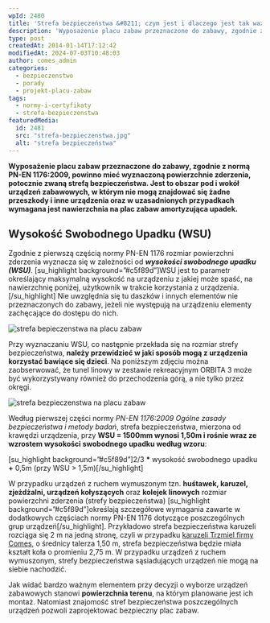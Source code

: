 ```yaml
---
wpId: 2480
title: 'Strefa bezpieczeństwa &#8211; czym jest i dlaczego jest tak ważna?'
description: 'Wyposażenie placu zabaw przeznaczone do zabawy, zgodnie z normą PN-EN 1176:2009, powinno mieć wyznaczoną powierzchnie zderzenia, potocznie zwaną strefą bezpieczeństwa. Jest to obszar pod i wokół urządzeń zabawowych, w którym nie mogą znajdować się żadne przeszkody i inne urządzenia oraz w uzasadnionych przypadkach wymagana jest nawierzchnia na plac zabaw amortyzująca upadek. Wysokość Swobodnego Upadku (WSU) Zgodnie z ...'
type: post
createdAt: 2014-01-14T17:12:42
modifiedAt: 2024-07-03T10:48:03
author: comes_admin
categories:
  - bezpieczenstwo
  - porady
  - projekt-placu-zabaw
tags:
  - normy-i-certyfikaty
  - strefa-bezpieczenstwa
featuredMedia:
  id: 2481
  src: "strefa-bezpieczenstwa.jpg"
  alt: "strefa bezpieczeństwa"
---
```



**Wyposażenie placu zabaw przeznaczone do zabawy, zgodnie z normą PN-EN 1176:2009, powinno mieć wyznaczoną powierzchnie zderzenia, potocznie zwaną strefą bezpieczeństwa. Jest to obszar pod i wokół urządzeń zabawowych, w którym nie mogą znajdować się żadne przeszkody i inne urządzenia oraz w uzasadnionych przypadkach wymagana jest nawierzchnia na plac zabaw amortyzująca upadek.**

## Wysokość Swobodnego Upadku (WSU)

Zgodnie z pierwszą częścią normy PN-EN 1176 rozmiar powierzchni zderzenia wyznacza się w zależności od **_wysokości swobodnego upadku (WSU)_**. \[su\_highlight background=”#c5f89d”\]WSU jest to parametr określający maksymalną wysokość na urządzeniu z jakiej może spaść, na nawierzchnię poniżej, użytkownik w trakcie korzystania z urządzenia.\[/su\_highlight\] Nie uwzględnia się tu daszków i innych elementów nie przeznaczonych do zabawy, jeżeli nie występują na urządzeniu elementy zachęcające do dostępu do nich.

![strefa bepieczenstwa na placu zabaw](@wp-content/uploads/architekci/2014/01/strefa-bepieczenstwa-na-placu-zabaw.jpg)

Przy wyznaczaniu WSU, co następnie przekłada się na rozmiar strefy bezpieczeństwa, **należy przewidzieć w jaki sposób mogą z urządzenia korzystać bawiące się dzieci**. Na poniższym zdjęciu można zaobserwować, że tunel linowy w zestawie rekreacyjnym ORBITA 3 może być wykorzystywany również do przechodzenia górą, a nie tylko przez okręgi.

![strefa bezpieczenstwa na placu zabaw](@wp-content/uploads/architekci/2014/01/strefa-bezpieczenstwa-na-placu-zabaw.jpg)

Według pierwszej części normy _PN-EN 1176:2009 Ogólne zasady bezpieczeństwa i metody badań_, strefa bezpieczeństwa, mierzona od krawędzi urządzenia, przy **WSU = 1500mm wynosi 1,50m i rośnie wraz ze wzrostem wysokości swobodnego upadku według wzoru**:

\[su\_highlight background=”#c5f89d”\]2/3 **\*** wysokość swobodnego upadku **+** 0,5m (przy WSU > 1,5m)\[/su\_highlight\]

W przypadku urządzeń z ruchem wymuszonym tzn. **huśtawek, karuzel, zjeżdżalni, urządzeń kołyszących** oraz **kolejek linowych** rozmiar powierzchni zderzenia (strefy bezpieczeństwa) \[su\_highlight background=”#c5f89d”\]określają szczegółowe wymagania zawarte w dodatkowych częściach normy PN-EN 1176 dotyczące poszczególnych grup urządzeń\[/su\_highlight\]. Przykładowo strefa bezpieczeństwa karuzeli rozciąga się 2 m na jedną stronę, czyli w przypadku [karuzeli Trzmiel firmy Comes](https://comes.pl/p/karuzela-trzmiel/ "Karuzela Trzmiel"), o średnicy talerza 1,50 m, strefa bezpieczeństwa będzie miała kształt koła o promieniu 2,75 m. W przypadku urządzeń z ruchem wymuszonym, strefy bezpieczeństwa sąsiadujących urządzeń nie mogą na siebie nachodzić.

Jak widać bardzo ważnym elementem przy decyzji o wyborze urządzeń zabawowych stanowi **powierzchnia terenu**, na którym planowane jest ich montaż. Natomiast znajomość stref bezpieczeństwa poszczególnych urządzeń pozwoli zaprojektować bezpieczny plac zabaw.